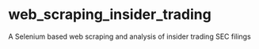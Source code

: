 # web_scraping_insider_trading
A Selenium based web scraping and analysis of insider trading SEC filings
